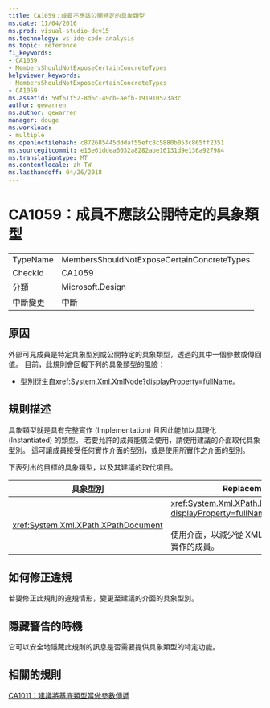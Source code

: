 ```yaml
---
title: CA1059：成員不應該公開特定的具象類型
ms.date: 11/04/2016
ms.prod: visual-studio-dev15
ms.technology: vs-ide-code-analysis
ms.topic: reference
f1_keywords:
- CA1059
- MembersShouldNotExposeCertainConcreteTypes
helpviewer_keywords:
- MembersShouldNotExposeCertainConcreteTypes
- CA1059
ms.assetid: 59f61f52-8d6c-49cb-aefb-191910523a3c
author: gewarren
ms.author: gewarren
manager: douge
ms.workload:
- multiple
ms.openlocfilehash: c872685445dddaf55efc8c5880b053c865ff2351
ms.sourcegitcommit: e13e61ddea6032a8282abe16131d9e136a927984
ms.translationtype: MT
ms.contentlocale: zh-TW
ms.lasthandoff: 04/26/2018
---
```

# <a name="ca1059-members-should-not-expose-certain-concrete-types"></a>CA1059：成員不應該公開特定的具象類型
|||
|-|-|
|TypeName|MembersShouldNotExposeCertainConcreteTypes|
|CheckId|CA1059|
|分類|Microsoft.Design|
|中斷變更|中斷|

## <a name="cause"></a>原因
 外部可見成員是特定具象型別或公開特定的具象類型，透過的其中一個參數或傳回值。 目前，此規則會回報下列的具象類型的風險：

-   型別衍生自<xref:System.Xml.XmlNode?displayProperty=fullName>。

## <a name="rule-description"></a>規則描述
 具象類型就是具有完整實作 (Implementation) 且因此能加以具現化 (Instantiated) 的類型。 若要允許的成員能廣泛使用，請使用建議的介面取代具象型別。 這可讓成員接受任何實作介面的型別，或是使用所實作之介面的型別。

 下表列出的目標的具象類型，以及其建議的取代項目。

|具象型別|Replacement|
|-------------------|-----------------|
|<xref:System.Xml.XPath.XPathDocument>|<xref:System.Xml.XPath.IXPathNavigable?displayProperty=fullName>.<br /><br /> 使用介面，以減少從 XML 資料來源的特定實作的成員。|

## <a name="how-to-fix-violations"></a>如何修正違規
 若要修正此規則的違規情形，變更至建議的介面的具象型別。

## <a name="when-to-suppress-warnings"></a>隱藏警告的時機
 它可以安全地隱藏此規則的訊息是否需要提供具象類型的特定功能。

## <a name="related-rules"></a>相關的規則
 [CA1011：建議將基底類型當做參數傳遞](../code-quality/ca1011-consider-passing-base-types-as-parameters.md)